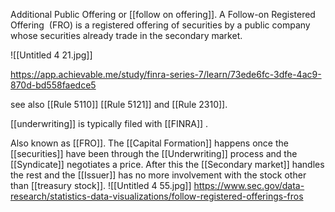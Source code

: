 Additional Public Offering or [[follow on offering]]. A Follow-on Registered Offering  (FRO) is a registered offering of securities by a public company whose securities already trade in the secondary market.

![[Untitled 4 21.jpg]]

https://app.achievable.me/study/finra-series-7/learn/73ede6fc-3dfe-4ac9-870d-bd558faedce5


see also [[Rule 5110]] [[Rule 5121]] and [[Rule 2310]].

[[underwriting]] is typically filed with [[FINRA]] .

Also known as [[FRO]]. The [[Capital Formation]] happens once the [[securities]] have been through the [[Underwriting]] process and the [[Syndicate]] negotiates a price. After this the [[Secondary market]] handles the rest and the [[Issuer]] has no more involvement with the stock other than [[treasury stock]].
![[Untitled 4 55.jpg]]
https://www.sec.gov/data-research/statistics-data-visualizations/follow-registered-offerings-fros